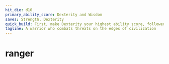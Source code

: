 ```yaml
---
hit_die: d10
primary_ability_score: Dexterity and Wisdom
saves: Strength, Dexterity
quick_build: First, make Dexterity your highest ability score, followed by Wisdom. (Some rangers who focus on two-weapon fighting make Strength higher than Dexterity.) Second, choose the outlander background.
tagline: A warrior who combats threats on the edges of civilization
---
```


# ranger
